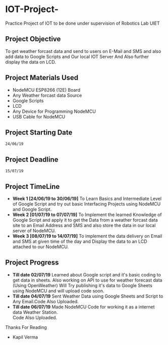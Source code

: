 # IOT-Project-
Practice Project of IOT to be done under supervision of Robotics Lab UIET


## Project Objective
To get weather forcast data and send to users on E-Mail and SMS and also add data to Google Scripts and Our local IOT Server And Also further display the data on LCD.
  
## Project Materials Used
- NodeMCU ESP8266 (12E) Board
- Any Weather forcast data Source
- Google Scripts
- LCD 
- Any Device for Programming NodeMCU
- USB Cable for NodeMCU


## Project Starting Date
    24/06/19
        
        
## Project Deadline
    15/07/19
    
    
## Project TimeLine
- **Week 1 [24/06/19 to 30/06/19]**
    To Learn Basics and Intermediate Level of Google Script and try out basic Interfacing Projects using NodeMCU and Google Script.  
- **Week 2 [01/07/19 to 07/07/19]** 
    To Implement the learned Knowledge of Google Script and apply it to get the Data from a weather forcast data site to an Email Address and SMS and also store the data in our local server of NodeMCU.            
- **Week 3 [08/07/19 to 14/07/19]**
    To implement the data delivery on Email and SMS at given time of the day and Display the data to an LCD attached to our NodeMCU.            

## Project Progress
- **Till date 02/07/19**
    Learned about Google script and it's basic coding to get data in sheets.
    Also working on API to use for weather forecast data (Using OpenWeather)
    Will Try publishing it's data to Google Sheets using NodeMCU and will upload code soon.
- **Till date 04/07/19**
    Sent Weather Data using Google Sheets and Script to Any Email.Code Also Uploaded.
- **Till date 06/07/19**
    Made NodeMCU Code for working it as a internet data Weather Station.  
    Code Also Uploaded.
    
    
Thanks For Reading
- Kapil Verma

